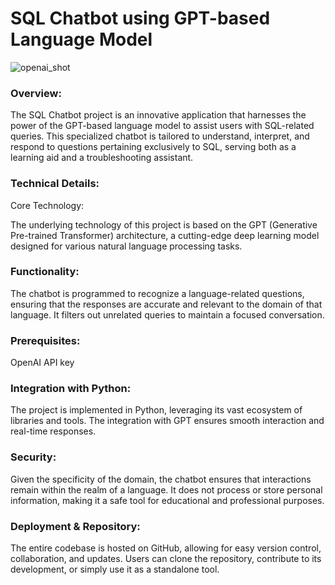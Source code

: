 <h1>SQL Chatbot using GPT-based Language Model</h1>

![openai_shot](https://github.com/borjauria/chatgpt-medium/assets/45542785/69b1355e-8f91-4644-8573-729cddac59e5)

<h3>Overview:</h3>
<p>The SQL Chatbot project is an innovative application that harnesses the power of the GPT-based language model to assist users with SQL-related queries. This specialized chatbot is tailored to understand, interpret, and respond to questions pertaining exclusively to SQL, serving both as a learning aid and a troubleshooting assistant.</p>

<h3>Technical Details:</h3>
Core Technology: <p>The underlying technology of this project is based on the GPT (Generative Pre-trained Transformer) architecture, a cutting-edge deep learning model designed for various natural language processing tasks.</p>

<h3>Functionality:</h3> <p>The chatbot is programmed to recognize a language-related questions, ensuring that the responses are accurate and relevant to the domain of that language. It filters out unrelated queries to maintain a focused conversation.</p>

<h3>Prerequisites:</h3> <p>OpenAI API key

<h3>Integration with Python:</h3> <p>The project is implemented in Python, leveraging its vast ecosystem of libraries and tools. The integration with GPT ensures smooth interaction and real-time responses.</p>

<h3>Security:</h3> <p>Given the specificity of the domain, the chatbot ensures that interactions remain within the realm of a language. It does not process or store personal information, making it a safe tool for educational and professional purposes.</p>

<h3>Deployment & Repository:</h3> <p></p>The entire codebase is hosted on GitHub, allowing for easy version control, collaboration, and updates. Users can clone the repository, contribute to its development, or simply use it as a standalone tool.</p>
